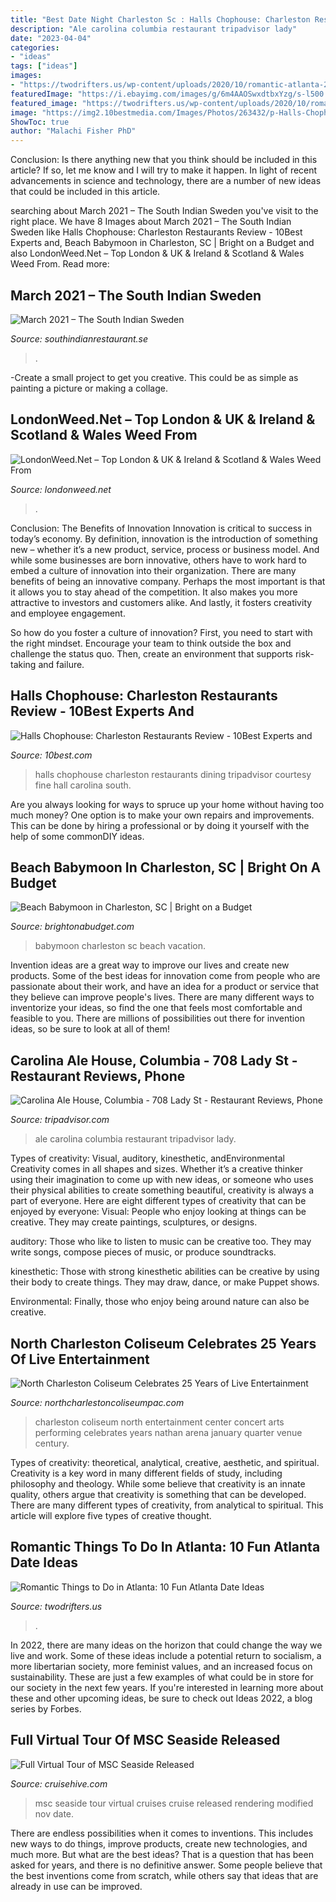 ```yaml
---
title: "Best Date Night Charleston Sc : Halls Chophouse: Charleston Restaurants Review"
description: "Ale carolina columbia restaurant tripadvisor lady"
date: "2023-04-04"
categories:
- "ideas"
tags: ["ideas"]
images:
- "https://twodrifters.us/wp-content/uploads/2020/10/romantic-atlanta-2.jpg"
featuredImage: "https://i.ebayimg.com/images/g/6m4AAOSwxdtbxYzg/s-l500.jpg"
featured_image: "https://twodrifters.us/wp-content/uploads/2020/10/romantic-atlanta-2.jpg"
image: "https://img2.10bestmedia.com/Images/Photos/263432/p-Halls-Chophouse-dining-rm_54_990x660.jpg"
ShowToc: true
author: "Malachi Fisher PhD"
---
```



Conclusion: Is there anything new that you think should be included in this article? If so, let me know and I will try to make it happen.
In light of recent advancements in science and technology, there are a number of new ideas that could be included in this article.

	

		
searching about March 2021 – The South Indian Sweden you've visit to the right place. We have 8 Images about March 2021 – The South Indian Sweden like Halls Chophouse: Charleston Restaurants Review - 10Best Experts and, Beach Babymoon in Charleston, SC | Bright on a Budget and also LondonWeed.Net – Top London &amp; UK &amp; Ireland &amp; Scotland &amp; Wales Weed From. Read more:
		
    
## March 2021 – The South Indian Sweden

<img loading=lazy src="https://i.ebayimg.com/images/g/6m4AAOSwxdtbxYzg/s-l500.jpg" onerror="this.onerror=null;this.src='https://tse2.mm.bing.net/th?id=OIP.YBo3V45rtE-LyYOwh3L6kQHaG1&amp;pid=15.1';" alt="March 2021 – The South Indian Sweden">

_Source: southindianrestaurant.se_

>. 

	

-Create a small project to get you creative. This could be as simple as painting a picture or making a collage. 

    
## LondonWeed.Net – Top London &amp; UK &amp; Ireland &amp; Scotland &amp; Wales Weed From

<img loading=lazy src="https://londonweed.net/wp-content/uploads/2020/10/walesweed-1200x675.jpg" onerror="this.onerror=null;this.src='https://tse1.mm.bing.net/th?id=OIP.B52d-3SxDjBGDEM_bvB8VwHaEK&amp;pid=15.1';" alt="LondonWeed.Net – Top London &amp; UK &amp; Ireland &amp; Scotland &amp; Wales Weed From">

_Source: londonweed.net_

>. 

	

Conclusion: The Benefits of Innovation
Innovation is critical to success in today’s economy. By definition, innovation is the introduction of something new – whether it’s a new product, service, process or business model. And while some businesses are born innovative, others have to work hard to embed a culture of innovation into their organization.
There are many benefits of being an innovative company. Perhaps the most important is that it allows you to stay ahead of the competition. It also makes you more attractive to investors and customers alike. And lastly, it fosters creativity and employee engagement.

So how do you foster a culture of innovation? First, you need to start with the right mindset. Encourage your team to think outside the box and challenge the status quo. Then, create an environment that supports risk-taking and failure.

    
## Halls Chophouse: Charleston Restaurants Review - 10Best Experts And

<img loading=lazy src="https://img2.10bestmedia.com/Images/Photos/263432/p-Halls-Chophouse-dining-rm_54_990x660.jpg" onerror="this.onerror=null;this.src='https://tse4.mm.bing.net/th?id=OIP.6TB0oKsm4JjlTsngE-0-QgHaE8&amp;pid=15.1';" alt="Halls Chophouse: Charleston Restaurants Review - 10Best Experts and">

_Source: 10best.com_

>halls chophouse charleston restaurants dining tripadvisor courtesy fine hall carolina south. 

	

Are you always looking for ways to spruce up your home without having too much money? One option is to make your own repairs and improvements. This can be done by hiring a professional or by doing it yourself with the help of some commonDIY ideas.

    
## Beach Babymoon In Charleston, SC | Bright On A Budget

<img loading=lazy src="https://brightonabudget.com/wp-content/uploads/2017/11/104DEA44-8624-422A-9A16-067B2F7DE187.jpeg" onerror="this.onerror=null;this.src='https://tse1.mm.bing.net/th?id=OIP.eXzNSIG2VWj6x2-YTdyOuAHaJ4&amp;pid=15.1';" alt="Beach Babymoon in Charleston, SC | Bright on a Budget">

_Source: brightonabudget.com_

>babymoon charleston sc beach vacation. 

	

Invention ideas are a great way to improve our lives and create new products. Some of the best ideas for innovation come from people who are passionate about their work, and have an idea for a product or service that they believe can improve people's lives. There are many different ways to inventorize your ideas, so find the one that feels most comfortable and feasible to you. There are millions of possibilities out there for invention ideas, so be sure to look at all of them!

    
## Carolina Ale House, Columbia - 708 Lady St - Restaurant Reviews, Phone

<img loading=lazy src="http://media-cdn.tripadvisor.com/media/photo-s/01/c5/34/7f/ale-house-in-der-lady.jpg" onerror="this.onerror=null;this.src='https://tse4.mm.bing.net/th?id=OIP.HFcFpc-s6-Q1kV769HEzQQHaFq&amp;pid=15.1';" alt="Carolina Ale House, Columbia - 708 Lady St - Restaurant Reviews, Phone">

_Source: tripadvisor.com_

>ale carolina columbia restaurant tripadvisor lady. 

	

Types of creativity: Visual, auditory, kinesthetic, andEnvironmental
Creativity comes in all shapes and sizes. Whether it’s a creative thinker using their imagination to come up with new ideas, or someone who uses their physical abilities to create something beautiful, creativity is always a part of everyone. Here are eight different types of creativity that can be enjoyed by everyone: 
Visual: People who enjoy looking at things can be creative. They may create paintings, sculptures, or designs.

 auditory: Those who like to listen to music can be creative too. They may write songs, compose pieces of music, or produce soundtracks.

kinesthetic: Those with strong kinesthetic abilities can be creative by using their body to create things. They may draw, dance, or make Puppet shows.

Environmental: Finally, those who enjoy being around nature can also be creative.

    
## North Charleston Coliseum Celebrates 25 Years Of Live Entertainment

<img loading=lazy src="https://www.northcharlestoncoliseumpac.com/assets/img/North-Charleston-Coliseum-concert-3a-photo-credit-Nathan-Bell-81a8077215.jpg" onerror="this.onerror=null;this.src='https://tse2.mm.bing.net/th?id=OIP.opBzKoHEqGvWlnf5t74AFgHaE8&amp;pid=15.1';" alt="North Charleston Coliseum Celebrates 25 Years of Live Entertainment">

_Source: northcharlestoncoliseumpac.com_

>charleston coliseum north entertainment center concert arts performing celebrates years nathan arena january quarter venue century. 

	

Types of creativity: theoretical, analytical, creative, aesthetic, and spiritual.
Creativity is a key word in many different fields of study, including philosophy and theology. While some believe that creativity is an innate quality, others argue that creativity is something that can be developed. There are many different types of creativity, from analytical to spiritual. This article will explore five types of creative thought.

    
## Romantic Things To Do In Atlanta: 10 Fun Atlanta Date Ideas

<img loading=lazy src="https://twodrifters.us/wp-content/uploads/2020/10/romantic-atlanta-2.jpg" onerror="this.onerror=null;this.src='https://tse3.mm.bing.net/th?id=OIP.ZexStDMmKdmmuh_q97lW4wHaO0&amp;pid=15.1';" alt="Romantic Things to Do in Atlanta: 10 Fun Atlanta Date Ideas">

_Source: twodrifters.us_

>. 

	

In 2022, there are many ideas on the horizon that could change the way we live and work. Some of these ideas include a potential return to socialism, a more libertarian society, more feminist values, and an increased focus on sustainability. These are just a few examples of what could be in store for our society in the next few years. If you're interested in learning more about these and other upcoming ideas, be sure to check out Ideas 2022, a blog series by Forbes.

    
## Full Virtual Tour Of MSC Seaside Released

<img loading=lazy src="https://www.cruisehive.com/wp-content/uploads/2017/11/mscseasidetour1.jpg" onerror="this.onerror=null;this.src='https://tse4.mm.bing.net/th?id=OIP.zaZgfcF-wq6OWND_F05mJwHaE1&amp;pid=15.1';" alt="Full Virtual Tour of MSC Seaside Released">

_Source: cruisehive.com_

>msc seaside tour virtual cruises cruise released rendering modified nov date. 

	

There are endless possibilities when it comes to inventions. This includes new ways to do things, improve products, create new technologies, and much more. But what are the best ideas? That is a question that has been asked for years, and there is no definitive answer. Some people believe that the best inventions come from scratch, while others say that ideas that are already in use can be improved.

